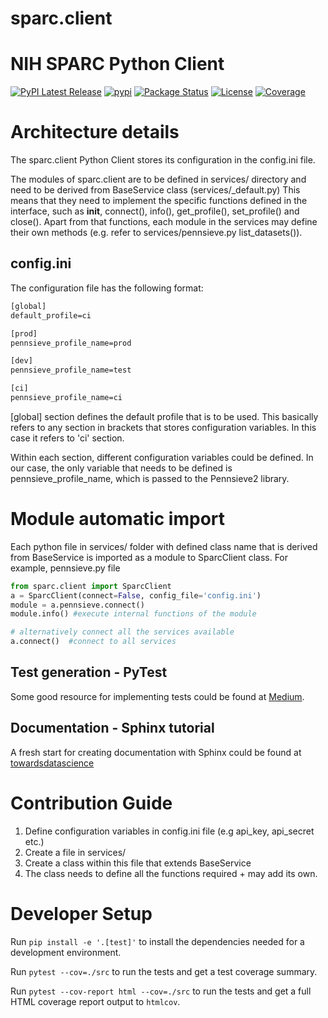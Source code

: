 # sparc.client

NIH SPARC Python Client
=======================
[![PyPI Latest Release](https://img.shields.io/pypi/v/sparc.client.svg)](https://pypi.org/project/sparc.client/)
[![pypi](https://img.shields.io/pypi/pyversions/sparc.client.svg)](https://pypi.org/project/sparc.client/)
[![Package Status](https://img.shields.io/pypi/status/sparc.client.svg)](https://pypi.org/project/sparc.client/)
[![License](https://img.shields.io/pypi/l/sparc.client.svg)](https://github.com/nih-sparc/sparc.client/blob/main/LICENSE)
[![Coverage](https://codecov.io/github/nih-sparc/sparc.client/coverage.svg?branch=main)](https://codecov.io/gh/nih-sparc/sparc.client)

# Architecture details

The sparc.client Python Client stores its configuration in the config.ini file.

The modules of sparc.client are to be defined in services/ directory and need to be derived from BaseService class (services/_default.py)
This means that they need to implement the specific functions defined in the interface, such as __init__, connect(), info(), get_profile(), set_profile() and close().
Apart from that functions, each module in the services may define their own methods (e.g. refer to services/pennsieve.py list_datasets()).


## config.ini

The configuration file has the following format:

```txt
[global]
default_profile=ci

[prod]
pennsieve_profile_name=prod

[dev]
pennsieve_profile_name=test

[ci]
pennsieve_profile_name=ci
```

[global] section defines the default profile that is to be used. This basically refers to any section in brackets that stores configuration variables. In this case it refers to 'ci' section.

Within each section, different configuration variables could be defined. In our case, the only variable that needs to be defined is pennsieve_profile_name, which is passed to the Pennsieve2 library.



# Module automatic import

Each python file in services/ folder with defined class name that is derived from BaseService is imported as a module to SparcClient class.
For example, pennsieve.py file 

```python
from sparc.client import SparcClient
a = SparcClient(connect=False, config_file='config.ini')
module = a.pennsieve.connect()
module.info() #execute internal functions of the module

# alternatively connect all the services available
a.connect()  #connect to all services

```

## Test generation - PyTest

Some good resource for implementing tests could be found at [Medium](https://medium.com/analytics-vidhya/pytest-mocking-cheatsheet-dcebd84876e3).

## Documentation - Sphinx tutorial

A fresh start for creating documentation with Sphinx could be found at [towardsdatascience](https://towardsdatascience.com/documenting-python-code-with-sphinx-554e1d6c4f6d)


# Contribution Guide

1. Define configuration variables in config.ini file (e.g  api_key, api_secret etc.)
2. Create a file in services/
3. Create a class within this file that extends BaseService
4. The class needs to define all the functions required + may add its own.

# Developer Setup

Run `pip install -e '.[test]'` to install the dependencies needed for a development environment.

Run `pytest --cov=./src` to run the tests and get a test coverage summary.

Run `pytest --cov-report html --cov=./src` to run the tests and get a full HTML coverage report output to `htmlcov`.
